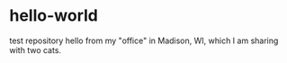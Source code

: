 # hello-world
test repository
hello from my "office" in Madison, WI, which I am sharing with two cats.
